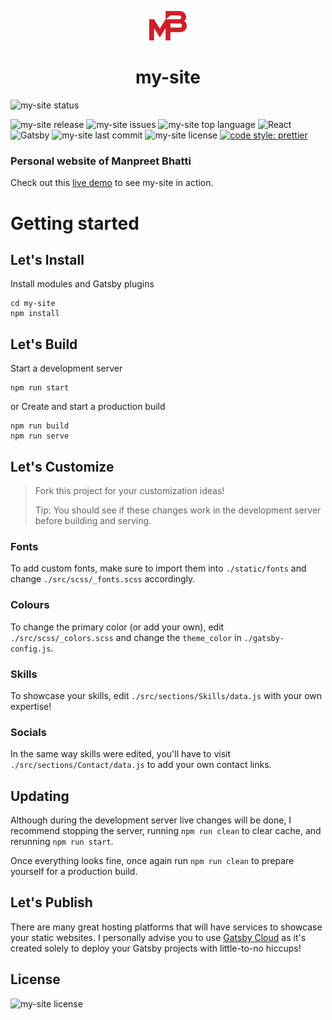 <p align="center">
  <img alt="logo" src="./src/images/logo.svg" width="60" />
</p>
<h1 align="center">
  my-site
</h1>

![my-site status](https://img.shields.io/website?down_color=red&down_message=offline&label=my-site&up_message=online&url=https%3A%2F%2Fmanpreetbhatti.com%2F)

![my-site release](https://img.shields.io/github/release/Manpreet-Bhatti/my-site.svg?style=popout-square) ![my-site issues](https://img.shields.io/github/issues/Manpreet-Bhatti/my-site.svg?style=popout-square) ![my-site top language](https://img.shields.io/github/languages/top/Manpreet-Bhatti/my-site.svg?style=popout-square) ![React](https://img.shields.io/badge/React-20232A?style=for-the-badge&logo=react&logoColor=61DAFB) ![Gatsby](https://img.shields.io/badge/Gatsby-663399?style=for-the-badge&logo=gatsby&logoColor=white) ![my-site last commit](https://img.shields.io/github/last-commit/Manpreet-Bhatti/my-site.svg?style=popout-square) ![my-site license](https://img.shields.io/github/license/Manpreet-Bhatti/my-site.svg?style=popout-square) [![code style: prettier](https://img.shields.io/badge/code_style-prettier-ff69b4.svg?style=flat-square)](https://github.com/prettier/prettier)

### Personal website of Manpreet Bhatti

Check out this [live demo](https://manpreetbhatti.com/) to see my-site in action.

# Getting started

## Let's Install

Install modules and Gatsby plugins

```shell
cd my-site
npm install
```

## Let's Build

Start a development server

```shell
npm run start
```

or
Create and start a production build

```shell
npm run build
npm run serve
```

## Let's Customize

> Fork this project for your customization ideas!
>
> Tip: You should see if these changes work in the development server before building and serving.

### Fonts

To add custom fonts, make sure to import them into `./static/fonts` and change `./src/scss/_fonts.scss` accordingly.

### Colours

To change the primary color (or add your own), edit `./src/scss/_colors.scss` and change the `theme_color` in `./gatsby-config.js`.

### Skills

To showcase your skills, edit `./src/sections/Skills/data.js` with your own expertise!

### Socials

In the same way skills were edited, you'll have to visit `./src/sections/Contact/data.js` to add your own contact links.

## Updating

Although during the development server live changes will be done, I recommend stopping the server, running `npm run clean` to clear cache, and rerunning `npm run start`.

Once everything looks fine, once again run `npm run clean` to prepare yourself for a production build.

## Let's Publish

There are many great hosting platforms that will have services to showcase your static websites. I personally advise you to use [Gatsby Cloud](https://www.gatsbyjs.com/products/cloud/) as it's created solely to deploy your Gatsby projects with little-to-no hiccups!

## License

![my-site license](https://img.shields.io/github/license/Manpreet-Bhatti/my-site.svg?style=popout-square)
